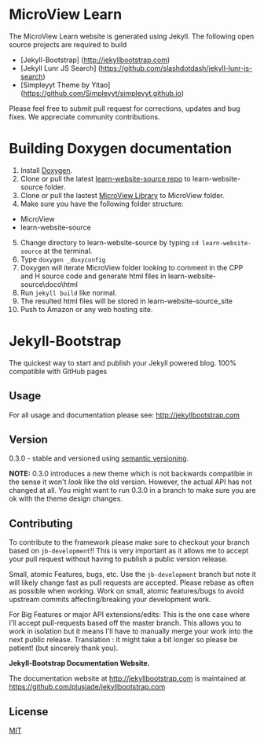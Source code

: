 # MicroView Learn 

The MicroView Learn website is generated using Jekyll.  The following open source projects are required to build 
* [Jekyll-Bootstrap] (http://jekyllbootstrap.com)
* [Jekyll Lunr JS Search] (https://github.com/slashdotdash/jekyll-lunr-js-search)
* [Simpleyyt Theme by Yitao] (https://github.com/Simpleyyt/simpleyyt.github.io)

Please feel free to submit pull request for corrections, updates and bug fixes. We appreciate community contributions.

# Building Doxygen documentation

1. Install [Doxygen](http://www.stack.nl/~dimitri/doxygen/).
2. Clone or pull the latest [learn-website-source repo](https://github.com/geekammo/learn-website-source.git) to learn-website-source folder.
3. Clone or pull the lastest [MicroView Library](https://github.com/geekammo/MicroView-Arduino-Library.git) to MicroView folder.
4. Make sure you have the following folder structure:
  * MicroView
  * learn-website-source
5. Change directory to learn-website-source by typing `cd learn-website-source` at the terminal.
6. Type `doxygen _doxyconfig`
7. Doxygen will iterate MicroView folder looking to comment in the CPP and H source code and generate html files in learn-website-source\doco\html
8. Run `jekyll build` like normal.
9. The resulted html files will be stored in learn-website-source\_site
10. Push to Amazon or any web hosting site. 


# Jekyll-Bootstrap

The quickest way to start and publish your Jekyll powered blog. 100% compatible with GitHub pages

## Usage

For all usage and documentation please see: <http://jekyllbootstrap.com>

## Version

0.3.0 - stable and versioned using [semantic versioning](http://semver.org/).

**NOTE:** 0.3.0 introduces a new theme which is not backwards compatible in the sense it won't _look_ like the old version.
However, the actual API has not changed at all.
You might want to run 0.3.0 in a branch to make sure you are ok with the theme design changes.

## Contributing


To contribute to the framework please make sure to checkout your branch based on `jb-development`!!
This is very important as it allows me to accept your pull request without having to publish a public version release.

Small, atomic Features, bugs, etc.
Use the `jb-development` branch but note it will likely change fast as pull requests are accepted.
Please rebase as often as possible when working.
Work on small, atomic features/bugs to avoid upstream commits affecting/breaking your development work.

For Big Features or major API extensions/edits:
This is the one case where I'll accept pull-requests based off the master branch.
This allows you to work in isolation but it means I'll have to manually merge your work into the next public release.
Translation : it might take a bit longer so please be patient! (but sincerely thank you).

**Jekyll-Bootstrap Documentation Website.**

The documentation website at <http://jekyllbootstrap.com> is maintained at https://github.com/plusjade/jekyllbootstrap.com


## License

[MIT](http://opensource.org/licenses/MIT)
